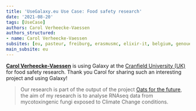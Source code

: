 ```yaml
---
title: 'UseGalaxy.eu Use Case: Food safety research'
date: '2021-08-20'
tags: [UseCase]
authors: Carol Verheecke-Vaessen
authors_structured:
- name: Carol Verheecke-Vaessen
subsites: [eu, pasteur, freiburg, erasmusmc, elixir-it, belgium, genouest]
main_subsite: eu
---
```


[__Carol Verheecke-Vaessen__](https://www.cranfield.ac.uk/people/dr-carol-verheecke-15579761) is using Galaxy at the [Cranfield University (UK)](https://www.cranfield.ac.uk/) for food safety research. Thank you Carol for sharing such an interesting project and using Galaxy!

> Our research is part of the output of the project [Oats for the future](https://www.cranfield.ac.uk/research-projects/oats-for-the-future#:~:text=Oats%20for%20the%20future%3A%20Minimising%20mycotoxin%20contamination%20under%20future%20climate%20scenarios,-Share&text=Oats%20can%20become%20infected%20with,there%20are%20no%20visible%20symptoms.), the aim of my research is to analyse RNAseq data from mycotoxingenic fungi exposed to Climate Change conditions. 

